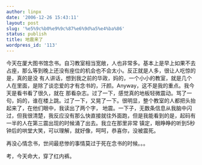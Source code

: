 ```yaml
---
author: linpx
date: '2006-12-26 15:43:11'
layout: post
slug: '%e5%9c%b0%e9%9c%87%e6%9d%a5%e4%ba%86'
status: publish
title: 地震来了
wordpress_id: '113'
---
```


今天在厦大图书馆念书。自习教室相当宽敞，人也非常多。基本上是早上如果不去占座，那么等到晚上还没有座位的机会也不会太小。反正就是人多，很让人吃惊的是，真的是没
有人讲话，想到我之前的华政，妈的，一个小小的教室，就是几个人在里面，是除了谈恋爱的才有念书的，汗颜。Anyway，这不是我的重点。我今天是看书看了很久，就在
那看杂志。过了一下，感觉真的地板轻微震动。骂了一句，妈的，谁在楼上跳。过了一下，又晃了一下。很明显，整个教室的人都把头抬起来了，在他们眼中，我读出了两个字，
地震。一下子，无数条信息从我脑中闪过，但我很清楚，我反应没有那么快直接就往外面跑，但是我能看到的是，起码有一半的人在第三震出现的时候涌了出去。我立在那里非常
镇定，眼睁睁的听到5秒钟后的哄堂大笑，可以理解，就好像，呵呵，恭喜你，没被震死。


再没心情念书，世间最悲惨的事情莫过于死在念书的时候。。。


考，今天命大，穿了红内裤。

